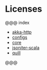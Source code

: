 # Licenses

@@@ index

* [akka-http](akka-http.md)
* [configs](configs.md)
* [core](core.md)
* [jsoniter-scala](jsoniter-scala.md)
* [quill](quill.md)

@@@